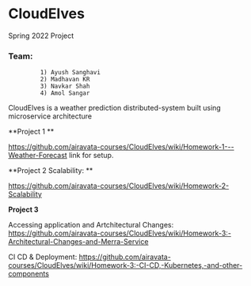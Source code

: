 # CloudElves
Spring 2022 Project

### Team:
			 1) Ayush Sanghavi
			 2) Madhavan KR
			 3) Navkar Shah
			 4) Amol Sangar

CloudElves is a weather prediction distributed-system built using microservice architecture


**Project 1 ** 

https://github.com/airavata-courses/CloudElves/wiki/Homework-1---Weather-Forecast link for setup.

**Project 2 Scalability: **

https://github.com/airavata-courses/CloudElves/wiki/Homework-2-Scalability

**Project 3**

Accessing application and Artchitectural Changes: https://github.com/airavata-courses/CloudElves/wiki/Homework-3:-Architectural-Changes-and-Merra-Service

CI CD & Deployment: https://github.com/airavata-courses/CloudElves/wiki/Homework-3:-CI-CD,-Kubernetes,-and-other-components
